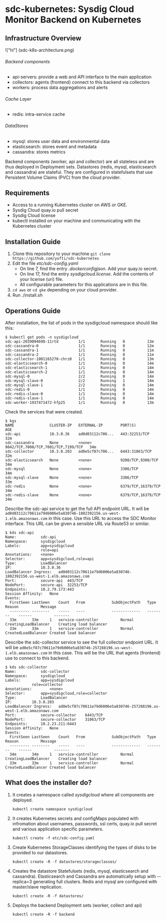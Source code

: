 # sdc-kubernetes: Sysdig Cloud Monitor Backend on Kubernetes

## Infrastructure Overview 
!["hi"] (sdc-k8s-architecture.png)

###### Backend components
* api-servers: provide a web and API interface to the main application
* collectors: agents (frontend) connect to this backend via collectors
* workers: process data aggregations and alerts

###### Cache Layer
* redis: intra-service cache

###### DataStores
* mysql: stores user data and environmental data
* elasticsearch: stores event and metadata
* cassandra: stores metrics

Backend components (worker, api and collector) are all stateless and are thus deployed in Deployment sets.
Datastores (redis, mysql, elasticsearch and cassandra) are stateful. They are configured in statefulsets that use Persistent Volume Claims (PVC) from the cloud provider.

## Requirements

- Access to a running Kubernetes cluster on AWS or GKE.
- Sysdig Cloud quay.io pull secret
- Sysdig Cloud license
- kubectl installed on your machine and communicating with the Kubernetes cluster

## Installation Guide

1. Clone this repository to your machine
	`git clone https://github.com/yofti/sdc-kubernetes`
2. Edit the file *etc/sdc-config.yaml*
	* On line 7, find the entry *.dockerconfigjson*. Add your quay.io secret.
	* On line 17, find the entry *sysdigcloud.license*. Add the contents of your license (uri) file. 
	* All configurable parameters for this applications are in this file. 
3. `cd aws` or `cd gke` depending on your cloud provider.
4. Run ./install.sh


## Operations Guide

After installation, the list of pods in the sysdigcloud namespace should like this:
	
	$ kubectl get pods -n sysdigcloud	
	sdc-api-2039094698-11rtd         1/1       Running   0          13m
	sdc-cassandra-0                  1/1       Running   0          12m
	sdc-cassandra-1                  1/1       Running   0          11m
	sdc-cassandra-2                  1/1       Running   0          11m
	sdc-collector-1001165270-chrz0   1/1       Running   0          13m
	sdc-elasticsearch-0              1/1       Running   0          14m
	sdc-elasticsearch-1              1/1       Running   0          14m
	sdc-elasticsearch-2              1/1       Running   0          14m
	sdc-mysql-0                      2/2       Running   0          14m
	sdc-mysql-slave-0                2/2       Running   1          14m
	sdc-mysql-slave-1                2/2       Running   0          14m
	sdc-redis-0                      1/1       Running   0          14m
	sdc-redis-slave-0                1/1       Running   0          14m
	sdc-redis-slave-1                1/1       Running   0          14m
	sdc-worker-1937471472-hfp25      1/1       Running   0          13m

Check the services that were created.

	$ kgs
	NAME                CLUSTER-IP   EXTERNAL-IP        PORT(S)                               AGE
	sdc-api             10.3.0.36    ad0d03112c706...   443:32253/TCP                         32m
	sdc-cassandra       None         <none>             9042/TCP,7000/TCP,7001/TCP,7199/TCP   34m
	sdc-collector       10.3.0.203   ad0e5cf87c706...   6443:31063/TCP                        32m
	sdc-elasticsearch   None         <none>             9200/TCP,9300/TCP                     34m
	sdc-mysql           None         <none>             3306/TCP                              34m
	sdc-mysql-slave     None         <none>             3306/TCP                              33m
	sdc-redis           None         <none>             6379/TCP,16379/TCP                    34m
	sdc-redis-slave     None         <none>             6379/TCP,16379/TCP                    34m

Describe the sdc-api service to get the full API endpoint URL.
It will be `ad0d03112c70611e79d6006e5a830746-1802392156.us-west-1.elb.amazonaws.com` in this case. Use this URL to access the SDC Monitor interface. This URL can be given a sensible URL via Route53 or similar.

	$ kds sdc-api
	Name:			sdc-api
	Namespace:		sysdigcloud
	Labels:			app=sysdigcloud
					role=api
	Annotations:	<none>
	Selector:		app=sysdigcloud,role=api
	Type:			LoadBalancer
	IP:				10.3.0.36
	LoadBalancer Ingress:	ad0d03112c70611e79d6006e5a830746-1802392156.us-west-1.elb.amazonaws.com
	Port:			secure-api	443/TCP
	NodePort:		secure-api	32253/TCP
	Endpoints:		10.2.79.173:443
	Session Affinity:	None
	Events:
	  FirstSeen	LastSeen	Count	From			SubObjectPath	Type		Reason			Message
	  ---------	--------	-----	----			-------------	--------	------			-------
	  33m		33m		1	service-controller			Normal		CreatingLoadBalancer	Creating load balancer
	  33m		33m		1	service-controller			Normal		CreatedLoadBalancer	Created load balancer


Describe the sdc-collector service to see the full collector endpoint URL. It will be `ad0e5cf87c70611e79d6006e5a830746-257288196.us-west-1.elb.amazonaws.com` in this case. This will be the URL that agents (frontend) use to connect to this backend.

	$ kds sdc-collector
	Name:			sdc-collector
	Namespace:		sysdigcloud
	Labels:			app=sysdigcloud
				role=collector
	Annotations:		<none>
	Selector:		app=sysdigcloud,role=collector
	Type:			LoadBalancer
	IP:			10.3.0.203
	LoadBalancer Ingress:	ad0e5cf87c70611e79d6006e5a830746-257288196.us-west-1.elb.amazonaws.com
	Port:			secure-collector	6443/TCP
	NodePort:		secure-collector	31063/TCP
	Endpoints:		10.2.23.211:6443
	Session Affinity:	None
	Events:
	  FirstSeen	LastSeen	Count	From			SubObjectPath	Type		Reason			Message
	  ---------	--------	-----	----			-------------	--------	------			-------
	  34m		34m		1	service-controller			Normal		CreatingLoadBalancer	Creating load balancer
	  33m		33m		1	service-controller			Normal		CreatedLoadBalancer	Created load balancer



## What does the installer do?

1. It creates a namespace called *sysdigcloud* where all components are deployed.

	`kubectl create namespace sysdigcloud`

2. It creates Kubernetes secrets and configMaps populated with infromation about usernames, passwords, ssl certs, quay.io pull secret and various application specific parameters.

	`kubectl create -f etc/sdc-config.yaml`

3. Create Kubernetes StorageClasses identifying the types of disks to be provided to our datastores.

	`kubectl create -R -f datastores/storageclasses/`

4. Creates the datastore Statefulsets (redis, mysql, elasticsearch and cassandra). Elasticsearch and Cassandra are automatically setup with --replica=3 generating full clusters. Redis and mysql are configured with master/slave replication. 

	`kubectl create -R -f datastores/`

5. Deploys the backend Deployment sets (worker, collect and api)

	`kubectl create -R -f backend`
